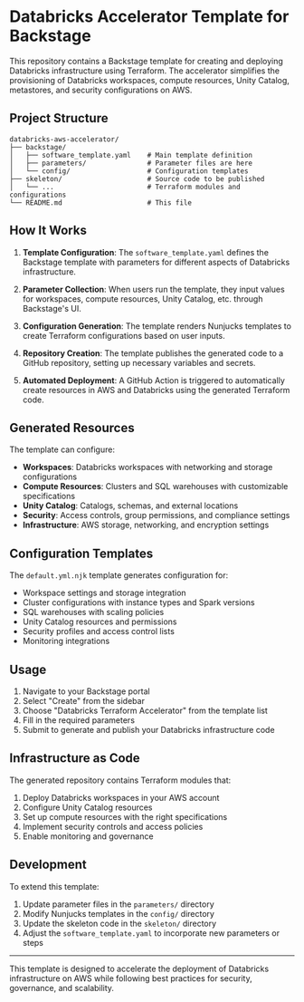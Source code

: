 # Databricks Accelerator Template for Backstage

This repository contains a Backstage template for creating and deploying Databricks infrastructure using Terraform. The accelerator simplifies the provisioning of Databricks workspaces, compute resources, Unity Catalog, metastores, and security configurations on AWS.

## Project Structure

```
databricks-aws-accelerator/
├── backstage/
│   ├── software_template.yaml    # Main template definition
│   ├── parameters/               # Parameter files are here
│   └── config/                   # Configuration templates
├── skeleton/                     # Source code to be published
│   └── ...                       # Terraform modules and configurations
└── README.md                     # This file
```

## How It Works

1. **Template Configuration**: The `software_template.yaml` defines the Backstage template with parameters for different aspects of Databricks infrastructure.

2. **Parameter Collection**: When users run the template, they input values for workspaces, compute resources, Unity Catalog, etc. through Backstage's UI.

3. **Configuration Generation**: The template renders Nunjucks templates to create Terraform configurations based on user inputs.

4. **Repository Creation**: The template publishes the generated code to a GitHub repository, setting up necessary variables and secrets.

5. **Automated Deployment**: A GitHub Action is triggered to automatically create resources in AWS and Databricks using the generated Terraform code.

## Generated Resources

The template can configure:

- **Workspaces**: Databricks workspaces with networking and storage configurations
- **Compute Resources**: Clusters and SQL warehouses with customizable specifications
- **Unity Catalog**: Catalogs, schemas, and external locations
- **Security**: Access controls, group permissions, and compliance settings
- **Infrastructure**: AWS storage, networking, and encryption settings

## Configuration Templates

The `default.yml.njk` template generates configuration for:

- Workspace settings and storage integration
- Cluster configurations with instance types and Spark versions
- SQL warehouses with scaling policies
- Unity Catalog resources and permissions
- Security profiles and access control lists
- Monitoring integrations

## Usage

1. Navigate to your Backstage portal
2. Select "Create" from the sidebar
3. Choose "Databricks Terraform Accelerator" from the template list
4. Fill in the required parameters
5. Submit to generate and publish your Databricks infrastructure code

## Infrastructure as Code

The generated repository contains Terraform modules that:

1. Deploy Databricks workspaces in your AWS account
2. Configure Unity Catalog resources
3. Set up compute resources with the right specifications
4. Implement security controls and access policies
5. Enable monitoring and governance

## Development

To extend this template:

1. Update parameter files in the `parameters/` directory
2. Modify Nunjucks templates in the `config/` directory
3. Update the skeleton code in the `skeleton/` directory
4. Adjust the `software_template.yaml` to incorporate new parameters or steps

---

This template is designed to accelerate the deployment of Databricks infrastructure on AWS while following best practices for security, governance, and scalability.
